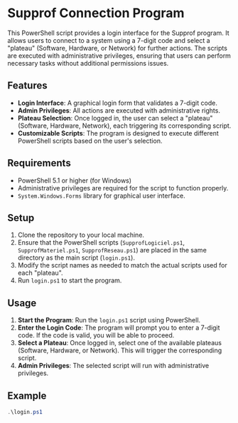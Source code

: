 # Supprof Connection Program

This PowerShell script provides a login interface for the Supprof program. It allows users to connect to a system using a 7-digit code and select a "plateau" (Software, Hardware, or Network) for further actions. The scripts are executed with administrative privileges, ensuring that users can perform necessary tasks without additional permissions issues.

## Features

- **Login Interface**: A graphical login form that validates a 7-digit code.
- **Admin Privileges**: All actions are executed with administrative rights.
- **Plateau Selection**: Once logged in, the user can select a "plateau" (Software, Hardware, Network), each triggering its corresponding script.
- **Customizable Scripts**: The program is designed to execute different PowerShell scripts based on the user's selection.

## Requirements

- PowerShell 5.1 or higher (for Windows)
- Administrative privileges are required for the script to function properly.
- `System.Windows.Forms` library for graphical user interface.

## Setup

1. Clone the repository to your local machine.
2. Ensure that the PowerShell scripts (`SupprofLogiciel.ps1`, `SupprofMateriel.ps1`, `SupprofReseau.ps1`) are placed in the same directory as the main script (`login.ps1`).
3. Modify the script names as needed to match the actual scripts used for each "plateau".
4. Run `login.ps1` to start the program.

## Usage

1. **Start the Program**: Run the `login.ps1` script using PowerShell.
2. **Enter the Login Code**: The program will prompt you to enter a 7-digit code. If the code is valid, you will be able to proceed.
3. **Select a Plateau**: Once logged in, select one of the available plateaus (Software, Hardware, or Network). This will trigger the corresponding script.
4. **Admin Privileges**: The selected script will run with administrative privileges.

## Example

```powershell
.\login.ps1
